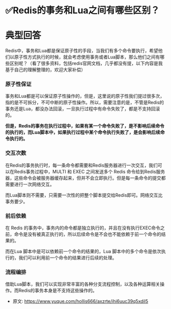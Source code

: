 # ✅Redis的事务和Lua之间有哪些区别？
<!--page header-->

<a name="WvD3M"></a>
# 典型回答

Redis中，事务和Lua都是保证原子性的手段，当我们有多个命令要执行，希望他们以原子性方式执行的时候，就会考虑使用事务或者Lua脚本，那么他们之间有哪些区别呢？（看了很多资料，包括redis官网文档，几乎都没有提，以下内容是我基于自己的理解整理的，欢迎大家补偿）

<a name="EjFFK"></a>
### 原子性保证


事务和Lua都是可以保证原子性操作的，但是，这里说的原子性我们提过很多次，指的是不可拆分，不可中断的原子性操作。所以，需要注意的是，不管是Redis的事务还是Lua，都没办法回滚，一旦执行过程中有命令失败了，都是不支持回滚的。

**但是，Redis的事务在执行过程中，如果有某一个命令失败了，是不影响后续命令的执行的，而Lua脚本中，如果执行过程中某个命令执行失败了，是会影响后续命令执行的。**

<a name="uk0wH"></a>
### 交互次数

在Redis的事务执行时，每一条命令都需要和Redis服务器进行一次交互，我们可以在Redis事务过程中，MULTI 和 EXEC 之间发送多个 Redis 命令给到Redis服务器，这些命令会被服务器缓存起来，但并不会立即执行。但是每一条命令的提交都需要进行一次网络交互。

而Lua脚本则不需要，只需要一次性的把整个脚本提交给Redis即可。网络交互比事务要少。

<a name="U0JkD"></a>
### 前后依赖

在 Redis 的事务中，事务内的命令都是独立执行的，并且在没有执行EXEC命令之前，命令是没有被真正执行的，所以后续命令是不会也不能依赖于前一个命令的结果的。

而在Lua 脚本中是可以依赖前一个命令的结果的，Lua 脚本中的多个命令是依次执行的，我们可以利用前一个命令的结果进行后续的处理。

<a name="FJanC"></a>
### 流程编排

借助Lua脚本，我们可以实现非常丰富的各种分支流程控制，以及各种运算相关操作。而Redis的事务本身是不支持这些操作的。


<!--page footer-->
- 原文: <https://www.yuque.com/hollis666/axzrte/ihi6uuc39q5xdil5>